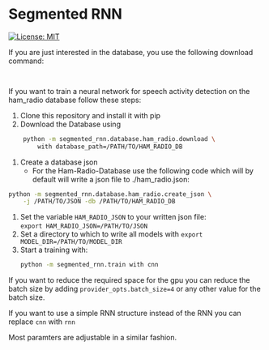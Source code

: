 # Segmented RNN

[![License: MIT](https://img.shields.io/badge/License-MIT-blue.svg)](https://github.com/fgnt/lazy_dataset/blob/master/LICENSE)

If you are just interested in the database, 
you use the following download command:
```bash
    
``` 

If you want to train a neural network for speech activity detection 
on the ham_radio database follow these steps:
1. Clone this repository and install it with pip
1. Download the Database using 
```bash
    python -m segmented_rnn.database.ham_radio.download \
        with database_path=/PATH/TO/HAM_RADIO_DB
```    
1. Create a database json
    * For the Ham-Radio-Database use the following code which will by default 
    will write a json file to ./ham_radio.json:
```bash
python -m segmented_rnn.database.ham_radio.create_json \
    -j /PATH/TO/JSON -db /PATH/TO/HAM_RADIO_DB
```           
1. Set the variable ```HAM_RADIO_JSON``` to your written json file:\
    ```export HAM_RADIO_JSON=/PATH/TO/JSON```
2. Set a directory to which to write all models with
    ```export MODEL_DIR=/PATH/TO/MODEL_DIR```
1. Start a training with:
    ```bash
    python -m segmented_rnn.train with cnn
    ``` 
 
 If you want to reduce the required space for the gpu you can reduce
  the batch size by adding ```provider_opts.batch_size=4``` or any other
   value for the batch size.
   
 If you want to use a simple RNN structure instead of the
 RNN you can replace ```cnn```  with ```rnn```
 
 Most paramters are adjustable in a similar fashion.